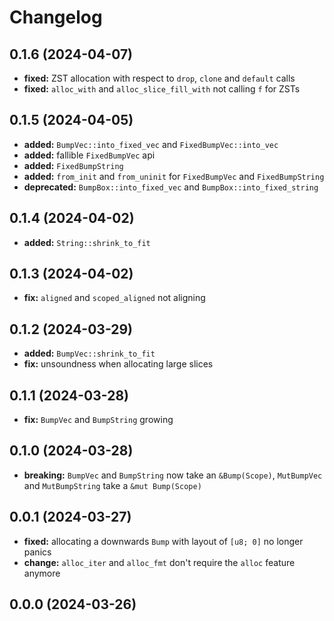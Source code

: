 # Changelog

## 0.1.6 (2024-04-07)
- **fixed:** ZST allocation with respect to `drop`, `clone` and `default` calls
- **fixed:** `alloc_with` and `alloc_slice_fill_with` not calling `f` for ZSTs

## 0.1.5 (2024-04-05)
- **added:** `BumpVec::into_fixed_vec` and `FixedBumpVec::into_vec`
- **added:** fallible `FixedBumpVec` api
- **added:** `FixedBumpString`
- **added:** `from_init` and `from_uninit` for `FixedBumpVec` and `FixedBumpString`
- **deprecated:** `BumpBox::into_fixed_vec` and `BumpBox::into_fixed_string`

## 0.1.4 (2024-04-02)
- **added:** `String::shrink_to_fit`

## 0.1.3 (2024-04-02)
- **fix:** `aligned` and `scoped_aligned` not aligning

## 0.1.2 (2024-03-29)
- **added:** `BumpVec::shrink_to_fit`
- **fix:** unsoundness when allocating large slices

## 0.1.1 (2024-03-28)
- **fix:** `BumpVec` and `BumpString` growing

## 0.1.0 (2024-03-28)
- **breaking:** `BumpVec` and `BumpString` now take an `&Bump(Scope)`, `MutBumpVec` and `MutBumpString` take a `&mut Bump(Scope)`

## 0.0.1 (2024-03-27)
- **fixed:** allocating a downwards `Bump` with layout of `[u8; 0]` no longer panics
- **change:** `alloc_iter` and `alloc_fmt` don't require the `alloc` feature anymore

## 0.0.0 (2024-03-26)

